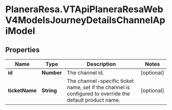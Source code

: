 # PlaneraResa.VTApiPlaneraResaWebV4ModelsJourneyDetailsChannelApiModel

## Properties

Name | Type | Description | Notes
------------ | ------------- | ------------- | -------------
**id** | **Number** | The channel id. | [optional] 
**ticketName** | **String** | The channel-specific ticket name, set if the channel is configured to override the default  product name. | [optional] 


